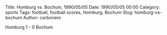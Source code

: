 Title: Homburg vs. Bochum, 1990/05/05
Date: 1990/05/05 00:00
Category: sports
Tags: football, football scores, Homburg, Bochum
Slug: homburg-vs-bochum
Author: carbonero


Homburg 1 - 0 Bochum
